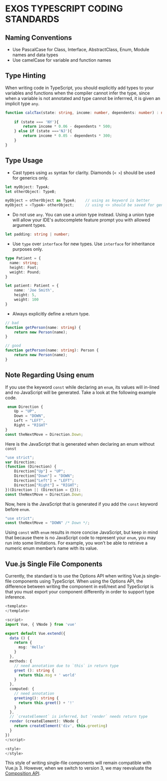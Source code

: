 # EXOS TYPESCRIPT CODING STANDARDS

## Naming Conventions
* Use PascalCase for Class, Interface, AbstractClass, Enum, Module names and data types
* Use camelCase for variable and function names

## Type Hinting

When writing code in TypeScript, you should explicitly add types to your variables and functions when the compiler cannot infer the type, since when a variable is not annotated and type cannot be inferrred, it is given an implicit type `any`.

````typescript
function calcTax(state: string, income: number, dependents: number) : number {
 
    if (state === 'NY'){
        return income * 0.06 - dependents * 500;
    } else if (state ==='NJ'){
        return income * 0.05 - dependents * 300;
    }
}
````
## Type Usage
* Cast types using `as` syntax for clarity.  Diamonds (`< >`) should be used for generics only.
```typescript
let myObject: TypeA;
let otherObject: TypeB;

myObject = otherObject as TypeA;    // using as keyword is better
myObject = <TypeA> otherObject;     // using <> should be saved for generics
```
* Do not use `any`.  You can use a union type instead.  Using a union type will allow your IDE's autocomplete feature prompt you with allowed argument types.
````typescript
let padding: string | number;
````
* Use `type` over `interface` for new types.  Use `interface` for inheritance purposes only.  
````typescript
type Patient = {
  name: string;
  height: Foot;
  weight: Pound;
}

let patient: Patient = {
    name: 'Joe Smith',
    height: 5,
    weight: 100
}

````
* Always explicitly define a return type.
```typescript
// bad
function getPerson(name: string) {
    return new Person(name);
}

// good
function getPerson(name: string): Person {
    return new Person(name);
}
```
## Note Regarding Using enum
If you use the keyword `const` while declaring an `enum`, its values will in-lined and no JavaScript will be generated.  Take a look at the following example code.
```typescript
 enum Direction {
    Up = "UP",
    Down = "DOWN",
    Left = "LEFT",
    Right = "RIGHT"
}
const theNextMove = Direction.Down;
```

Here is the JavaScript that is generated when declaring an enum without `const`
````typescript
"use strict";
var Direction;
(function (Direction) {
    Direction["Up"] = "UP";
    Direction["Down"] = "DOWN";
    Direction["Left"] = "LEFT";
    Direction["Right"] = "RIGHT";
})(Direction || (Direction = {}));
const theNextMove = Direction.Down;
````
Now, here is the JavaScript that is generated if you add the `const` keyword before `enum`.
````typescript
"use strict";
const theNextMove = "DOWN" /* Down */;
````
Using `const` with `enum` results in more concise JavaScript, but keep in mind that because there is no JavaScript code to represent your `enum`, you may run into some limitations. For example, you won’t be able to retrieve a numeric enum member’s name with its value.
## Vue.js Single File Components

Currently, the standard is to use the Options API when writing Vue.js single-file components using TypeScript.  When using the Options API, the difference between writing the component in es6/next and TypeScript is that you must export your component differently in order to support type inference.

```typescript
<template>
</template>

<script>
import Vue, { VNode } from 'vue'

export default Vue.extend({
  data () {
    return {
      msg: 'Hello'
    }
  },
  methods: {
    // need annotation due to `this` in return type
    greet (): string {
      return this.msg + ' world'
    }
  },
  computed: {
    // need annotation
    greeting(): string {
      return this.greet() + '!'
    }
  },
  // `createElement` is inferred, but `render` needs return type
  render (createElement): VNode {
    return createElement('div', this.greeting)
  }
})
</script>

<style>
</style>
```
This style of writing single-file components will remain compatible with Vue.js 3.  However, when we switch to version 3, we may reevaluate the [Composition API](https://vue-composition-api-rfc.netlify.com/).  

